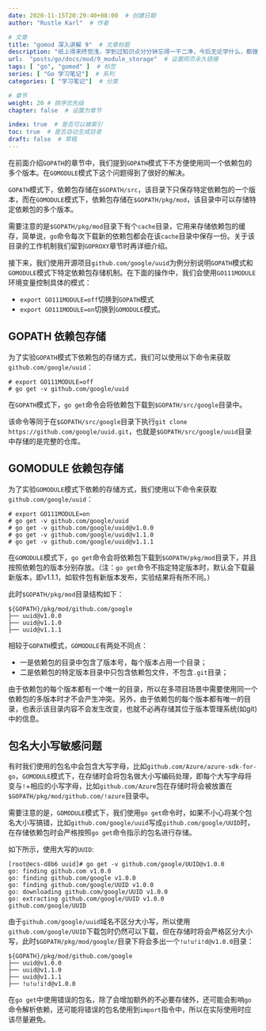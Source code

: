 ```yaml
---
date: 2020-11-15T20:29:40+08:00  # 创建日期
author: "Rustle Karl"  # 作者

# 文章
title: "gomod 深入讲解 9"  # 文章标题
description: "纸上得来终觉浅，学到过知识点分分钟忘得一干二净，今后无论学什么，都做好笔记吧。"
url:  "posts/go/docs/mod/9_module_storage"  # 设置网页永久链接
tags: [ "go", "gomod" ]  # 标签
series: [ "Go 学习笔记"]  # 系列
categories: [ "学习笔记"]  # 分类

# 章节
weight: 20 # 排序优先级
chapter: false  # 设置为章节

index: true  # 是否可以被索引
toc: true  # 是否自动生成目录
draft: false  # 草稿
---
```


在前面介绍`GOPATH`的章节中，我们提到`GOPATH`模式下不方便使用同一个依赖包的多个版本。在`GOMODULE`模式下这个问题得到了很好的解决。

`GOPATH`模式下，依赖包存储在`$GOPATH/src`，该目录下只保存特定依赖包的一个版本，而在`GOMODULE`模式下，依赖包存储在`$GOPATH/pkg/mod`，该目录中可以存储特定依赖包的多个版本。

需要注意的是`$GOPATH/pkg/mod`目录下有个`cache`目录，它用来存储依赖包的缓存，简单说，`go`命令每次下载新的依赖包都会在该`cache`目录中保存一份。关于该目录的工作机制我们留到`GOPROXY`章节时再详细介绍。

接下来，我们使用开源项目`github.com/google/uuid`为例分别说明`GOPATH`模式和`GOMODULE`模式下特定依赖包存储机制。在下面的操作中，我们会使用`GO111MODULE`环境变量控制具体的模式：
- `export GO111MODULE=off`切换到`GOPATH`模式
- `export GO111MODULE=on`切换到`GOMODULE`模式。

## GOPATH 依赖包存储

为了实验`GOPATH`模式下依赖包的存储方式，我们可以使用以下命令来获取`github.com/google/uuid`：

```
# export GO111MODULE=off
# go get -v github.com/google/uuid
```

在`GOPATH`模式下，`go get`命令会将依赖包下载到`$GOPATH/src/google`目录中。

该命令等同于在`$GOPATH/src/google`目录下执行`git clone https://github.com/google/uuid.git`，也就是`$GOPATH/src/google/uuid`目录中存储的是完整的仓库。

## GOMODULE 依赖包存储

为了实验`GOMODULE`模式下依赖的存储方式，我们使用以下命令来获取`github.com/google/uuid`：

```
# export GO111MODULE=on
# go get -v github.com/google/uuid
# go get -v github.com/google/uuid@v1.0.0
# go get -v github.com/google/uuid@v1.1.0
# go get -v github.com/google/uuid@v1.1.1
```

在`GOMODULE`模式下，`go get`命令会将依赖包下载到`$GOPATH/pkg/mod`目录下，并且按照依赖包的版本分别存放。（注：`go get`命令不指定特定版本时，默认会下载最新版本，即v1.1.1，如软件包有新版本发布，实验结果将有所不同。）

此时`$GOPATH/pkg/mod`目录结构如下：

```
${GOPATH}/pkg/mod/github.com/google
├── uuid@v1.0.0
├── uuid@v1.1.0
├── uuid@v1.1.1
```
相较于`GOPATH`模式，`GOMODULE`有两处不同点：

- 一是依赖包的目录中包含了版本号，每个版本占用一个目录；
- 二是依赖包的特定版本目录中只包含依赖包文件，不包含`.git`目录；

由于依赖包的每个版本都有一个唯一的目录，所以在多项目场景中需要使用同一个依赖包的多版本时才不会产生冲突。另外，由于依赖包的每个版本都有唯一的目录，也表示该目录内容不会发生改变，也就不必再存储其位于版本管理系统(如git)中的信息。

## 包名大小写敏感问题

有时我们使用的包名中会包含大写字母，比如`github.com/Azure/azure-sdk-for-go`，`GOMODULE`模式下，在存储时会将包名做大小写编码处理，即每个大写字母将变与`!`+相应的小写字母，比如`github.com/Azure`包在存储时将会被放置在`$GOPATH/pkg/mod/github.com/!azure`目录中。

需要注意的是，`GOMODULE`模式下，我们使用`go get`命令时，如果不小心将某个包名大小写搞错，比如`github.com/google/uuid`写成`github.com/google/UUID`时，在存储依赖包时会严格按照`go get`命令指示的包名进行存储。

如下所示，使用大写的`UUID`:

```
[root@ecs-d8b6 uuid]# go get -v github.com/google/UUID@v1.0.0
go: finding github.com v1.0.0
go: finding github.com/google v1.0.0
go: finding github.com/google/UUID v1.0.0
go: downloading github.com/google/UUID v1.0.0
go: extracting github.com/google/UUID v1.0.0
github.com/google/UUID
```

由于`github.com/google/uuid`域名不区分大小写，所以使用`github.com/google/UUID`下载包时仍然可以下载，但在存储时将会严格区分大小写，此时`$GOPATH/pkg/mod/google/`目录下将会多出一个`!u!u!i!d@v1.0.0`目录：
```
${GOPATH}/pkg/mod/github.com/google
├── uuid@v1.0.0
├── uuid@v1.1.0
├── uuid@v1.1.1
├── !u!u!i!d@v1.0.0
```
在`go get`中使用错误的包名，除了会增加额外的不必要存储外，还可能会影响`go`命令解析依赖，还可能将错误的包名使用到`import`指令中，所以在实际使用时应该尽量避免。

